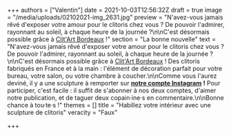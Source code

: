 +++
authors = ["Valentin"]
date = 2021-10-03T12:56:32Z
draft = true
image = "/media/uploads/02102021-img_2631.jpg"
preview = "N'avez-vous jamais rêvé d'exposer votre amour pour le clitoris chez vous ? De pouvoir l'admirer, rayonnant au soleil, à chaque heure de la journée ?\n\nC'est désormais possible grâce à [Clit'Art Bordeaux](https://www.clitart.fr/collection-permanente) !"
section = "La bonne nouvelle"
text = "N'avez-vous jamais rêvé d'exposer votre amour pour le clitoris chez vous ? De pouvoir l'admirer, rayonnant au soleil, à chaque heure de la journée ?\n\nC'est désormais possible grâce à [Clit'Art Bordeaux](https://www.clitart.fr/collection-permanente) ! Des clitoris fabriqués en France et à la main : l'élément de décoration parfait pour votre bureau, votre salon, ou votre chambre à coucher.\n\nComme vous l'aurez deviné, il y a une sculpture à remporter sur [**notre compte Instagram**](https://www.instagram.com/lepoint.q/?hl=fr) **!** Pour participer, c'est facile : il suffit de s'abonner à nos deux comptes, d'aimer notre publication, et de taguer deux copain·ine·s en commentaire.\n\nBonne chance à tou·te·s !"
themes = []
title = "Habillez votre intérieur avec une sculpture de clitoris"
veracity = "Faux"

+++
